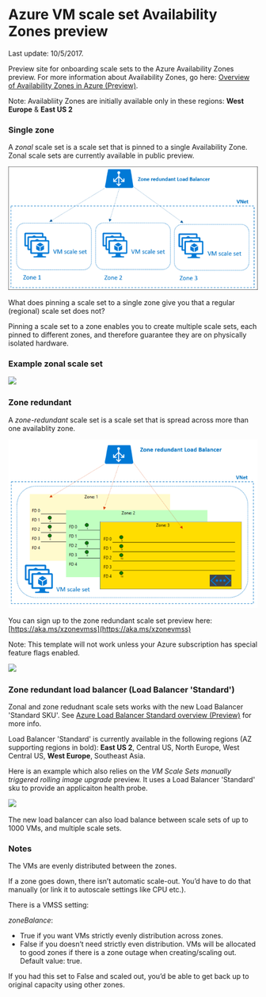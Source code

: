 # Azure VM scale set Availability Zones preview

Last update: 10/5/2017.

Preview site for onboarding scale sets to the Azure Availability Zones preview. For more information about Availability Zones, go here: [Overview of Availability Zones in Azure (Preview)](https://docs.microsoft.com/en-us/azure/availability-zones/az-overview).

Note: Availabliity Zones are initially available only in these regions: **West Europe** & **East US 2** 

### Single zone
A _zonal_ scale set is a scale set that is pinned to a single Availability Zone. Zonal scale sets are currently available in public preview.

![Zonal scale set diagram](./img/zonal_vmss.png)

What does pinning a scale set to a single zone give you that a regular (regional) scale set does not?

Pinning a scale set to a zone enables you to create multiple scale sets, each pinned to different zones, and therefore guarantee they are on physically isolated hardware.

### Example zonal scale set
<a href="https://portal.azure.com/#create/Microsoft.Template/uri/https%3A%2F%2Fraw.githubusercontent.com%2FAzure%2Fvm-scale-sets%2Fmaster%2Fpreview%2Fzones%2Fsinglezone.json" target="_blank">
    <img src="http://azuredeploy.net/deploybutton.png"/>
</a>

### Zone redundant
A _zone-redundant_ scale set is a scale set that is spread across more than one availablity zone.

![Zone redundant VM scale set diagram](./img/zone_redundant_vmss.png)

You can sign up to the zone redundant scale set preview here: [https://aka.ms/xzonevmss](https://aka.ms/xzonevmss)

Note: This template will not work unless your Azure subscription has special feature flags enabled.

<a href="https://portal.azure.com/#create/Microsoft.Template/uri/https%3A%2F%2Fraw.githubusercontent.com%2Fvm-scale-sets%2Fmaster%2Fpreview%2Fzones%2Fmultizone.json" target="_blank">
    <img src="http://azuredeploy.net/deploybutton.png"/>
</a>


### Zone redundant load balancer (Load Balancer 'Standard')
Zonal and zone redudnant scale sets works with the new Load Balancer 'Standard SKU'. See [Azure Load Balancer Standard overview (Preview)](https://docs.microsoft.com/en-us/azure/load-balancer/load-balancer-standard-overview) for more info.

Load Balancer 'Standard' is currently available in the following regions (AZ supporting regions in bold): 
**East US 2**, Central US, North Europe, West Central US, **West Europe**, Southeast Asia.

Here is an example which also relies on the _VM Scale Sets manually triggered rolling image upgrade_ preview. It uses a Load Balancer 'Standard' sku to provide an applicaiton health probe.

<a href="https://portal.azure.com/#create/Microsoft.Template/uri/https%3A%2F%2Fraw.githubusercontent.com%2FAzure%2Fvm-scale-sets%2Fmaster%2Fpreview%2Fupgrade%2Fzonesmanualrolling.json" target="_blank">
    <img src="http://azuredeploy.net/deploybutton.png"/>
</a>

The new load balancer can also load balance between scale sets of up to 1000 VMs, and multiple scale sets.

### Notes
The VMs are evenly distributed between the zones.

If a zone goes down, there isn’t automatic scale-out. You’d have to do that manually (or link it to autoscale settings like CPU etc.).

There is a VMSS setting:

_zoneBalance_: 
- True if you want VMs strictly evenly distribution across zones. 
- False if you doesn’t need strictly even distribution. VMs will be allocated to good zones if there is a zone outage when creating/scaling out. Default value: true.

If you had this set to False and scaled out, you’d be able to get back up to original capacity using other zones. 

